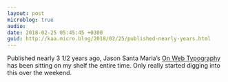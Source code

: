 ```yaml
---
layout: post
microblog: true
audio: 
date: 2018-02-25 05:45:45 +0300
guid: http://kaa.micro.blog/2018/02/25/published-nearly-years.html
---
```

Published nearly 3 1/2 years ago, Jason Santa Maria’s [On Web Typography](https://abookapart.com/products/on-web-typography) has been sitting on my shelf the entire time. Only really started digging into this over the weekend. 

